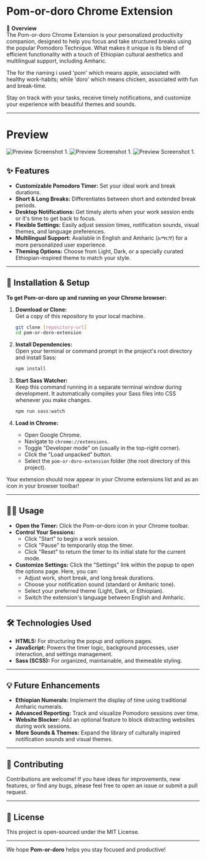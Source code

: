 # Pom-or-doro Chrome Extension

🌟 **Overview**  
The Pom-or-doro Chrome Extension is your personalized productivity companion, designed to help you focus and take structured breaks using the popular Pomodoro Technique. What makes it unique is its blend of efficient functionality with a touch of Ethiopian cultural aesthetics and multilingual support, including Amharic.

The for the naming i used 'pom' which means apple, associated with healthy work-habits; while 'doro' which means chicken, associated with fun and break-time.

Stay on track with your tasks, receive timely notifications, and customize your experience with beautiful themes and sounds.

---

# Preview
![Preview Screenshot 1](assets/images/pomordoro_light.png).
![Preview Screenshot 1](assets/images/pomordoro_dark.png).
![Preview Screenshot 1](assets/images/pomordoro_settings.png).
## ✨ Features

- **Customizable Pomodoro Timer:** Set your ideal work and break durations.
- **Short & Long Breaks:** Differentiates between short and extended break periods.
- **Desktop Notifications:** Get timely alerts when your work session ends or it's time to get back to focus.
- **Flexible Settings:** Easily adjust session times, notification sounds, visual themes, and language preferences.
- **Multilingual Support:** Available in English and Amharic (አማርኛ) for a more personalized user experience.
- **Theming Options:** Choose from Light, Dark, or a specially curated Ethiopian-inspired theme to match your style.

---

## 🚀 Installation & Setup

**To get Pom-or-doro up and running on your Chrome browser:**

1. **Download or Clone:**  
   Get a copy of this repository to your local machine.
   ```bash
   git clone [repository-url]
   cd pom-or-doro-extension
   ```

2. **Install Dependencies:**  
   Open your terminal or command prompt in the project's root directory and install Sass:
   ```bash
   npm install
   ```

3. **Start Sass Watcher:**  
   Keep this command running in a separate terminal window during development. It automatically compiles your Sass files into CSS whenever you make changes.
   ```bash
   npm run sass:watch
   ```

4. **Load in Chrome:**
   - Open Google Chrome.
   - Navigate to `chrome://extensions`.
   - Toggle "Developer mode" on (usually in the top-right corner).
   - Click the "Load unpacked" button.
   - Select the `pom-or-doro-extension` folder (the root directory of this project).

Your extension should now appear in your Chrome extensions list and as an icon in your browser toolbar!

---

## 👨‍💻 Usage

- **Open the Timer:** Click the Pom-or-doro icon in your Chrome toolbar.
- **Control Your Sessions:**
  - Click "Start" to begin a work session.
  - Click "Pause" to temporarily stop the timer.
  - Click "Reset" to return the timer to its initial state for the current mode.
- **Customize Settings:** Click the "Settings" link within the popup to open the options page. Here, you can:
  - Adjust work, short break, and long break durations.
  - Choose your notification sound (standard or Amharic tone).
  - Select your preferred theme (Light, Dark, or Ethiopian).
  - Switch the extension's language between English and Amharic.

---

## 🛠️ Technologies Used

- **HTML5:** For structuring the popup and options pages.
- **JavaScript:** Powers the timer logic, background processes, user interaction, and settings management.
- **Sass (SCSS):** For organized, maintainable, and themeable styling.

---

## 💡 Future Enhancements

- **Ethiopian Numerals:** Implement the display of time using traditional Amharic numerals.
- **Advanced Reporting:** Track and visualize Pomodoro sessions over time.
- **Website Blocker:** Add an optional feature to block distracting websites during work sessions.
- **More Sounds & Themes:** Expand the library of culturally inspired notification sounds and visual themes.

---

## 🤝 Contributing

Contributions are welcome! If you have ideas for improvements, new features, or find any bugs, please feel free to open an issue or submit a pull request.

---

## 📄 License

This project is open-sourced under the MIT License.

---

We hope **Pom-or-doro** helps you stay focused and productive!